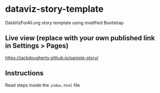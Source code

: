# dataviz-story-template
DataVizForAll.org story template using modified Bootstrap

## Live view (replace with your own published link in Settings > Pages)
https://jackdougherty.github.io/sample-story/

## Instructions
Read steps inside the `index.html` file
